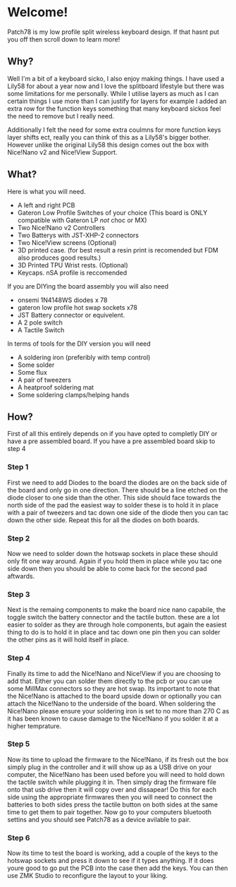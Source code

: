 # Welcome!

Patch78 is my low profile split wireless keyboard design. 
If that hasnt put you off then scroll down to learn more!


## Why?

Well I'm a bit of a keyboard sicko, I also enjoy making things. 
I have used a Lily58 for about a year now and I love the splitboard lifestyle but there was some limitations for me personally. 
While I utilise layers as much as I can certain things I use more than I can justify for layers for example I added an extra row for the function keys something that many keyboard sickos feel the need to remove but I really need.

Additionally I felt the need for some extra coulmns for more function keys layer shifts ect, really you can think of this as a Lily58's bigger bother. 
However unlike the original Lily58 this design comes out the box with Nice!Nano v2 and Nice!View Support. 

## What?

Here is what you will need. 

- A left and right PCB
- Gateron Low Profile Switches of your choice (This board is ONLY compatible with Gateron LP *not* choc or MX)
- Two Nice!Nano v2 Controllers
- Two Batterys with JST-XHP-2 connectors
- Two Nice!View screens (Optional)
- 3D printed case. (for best result a resin print is recomended but FDM also produces good results.)
- 3D Printed TPU Wrist rests. (Optional)
- Keycaps. nSA profile is reccomended

If you are DIYing the board assembly you will also need
- onsemi 1N4148WS diodes x 78
- gateron low profile hot swap sockets x78
- JST Battery connector or equivelent.
- A 2 pole switch
- A Tactile Switch

In terms of tools for the DIY version you will need
- A soldering iron (preferibly with temp control)
- Some solder
- Some flux
- A pair of tweezers
- A heatproof soldering mat
- Some soldering clamps/helping hands

## How?

First of all this entirely depends on if you have opted to completly DIY or have a pre assembled board. If you have a pre assembled board skip to step 4

### Step 1
First we need to add Diodes to the board the diodes are on the back side of the board and only go in one direction. 
There should be a line etched on the diode closer to one side than the other.
This side should face towards the north side of the pad the easiest way to solder these is to hold it in place with a pair of tweezers and tac down one side of the diode then you can tac down the other side. 
Repeat this for all the diodes on both boards.

### Step 2
Now we need to solder down the hotswap sockets in place these should only fit one way around. 
Again if you hold them in place while you tac one side down then you should be able to come back for the second pad aftwards. 

### Step 3
Next is the remaing components to make the board nice nano capabile, the toggle switch the battery connector and the tactile button. these are a lot easier to solder as they are through hole components, but again the easiest thing to do is to hold it in place and tac down one pin then you can solder the other pins as it will hold itself in place. 

### Step 4
Finally its time to add the Nice!Nano and Nice!View if you are choosing to add that. Either you can solder them directly to the pcb or you can use some MillMax connectors so they are hot swap. 
Its important to note that the Nice!Nano is attached to the board upside down or optionally you can attach the Nice!Nano to the underside of the board. 
When soldering the Nice!Nano please ensure your soldering iron is set to no more than 270 C as it has been known to cause damage to the Nice!Nano if you solder it at a higher temprature. 

### Step 5
Now its time to upload the firmware to the Nice!Nano, if its fresh out the box simply plug in the controller and it will show up as a USB drive on your computer, the Nice!Nano has been used before you will need to hold down the tactile switch while plugging it in. Then simply drag the firmware file onto that usb drive then it will copy over and dissapear! Do this for each side using the appropriate firmwares then you will need to connect the batteries to both sides press the tactile button on both sides at the same time to get them to pair together. Now go to your computers bluetooth settins and you should see Patch78 as a device avilable to pair. 

### Step 6
Now its time to test the board is working, add a couple of the keys to the hotswap sockets and press it down to see if it types anything. If it does youre good to go put the PCB into the case then add the keys. You can then use ZMK Studio to reconfigure the layout to your liking. 
